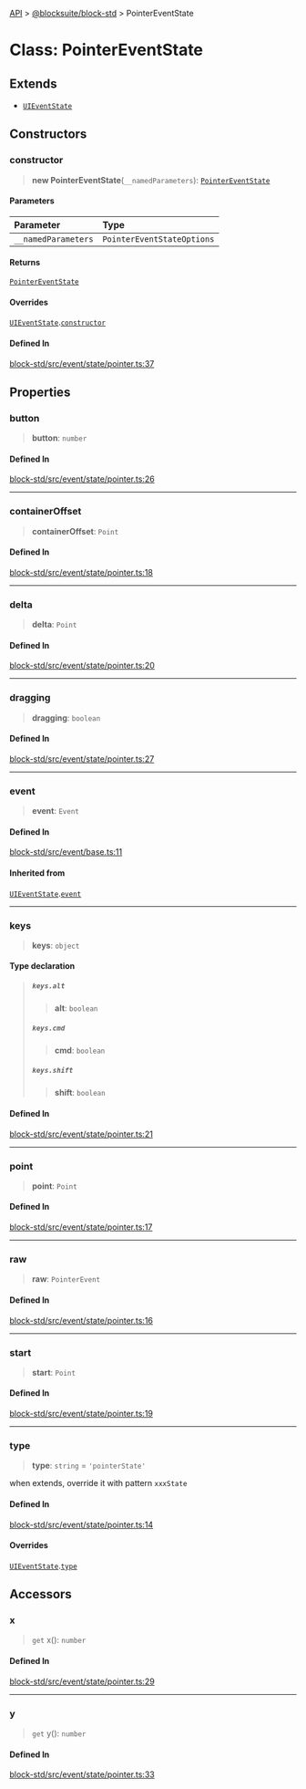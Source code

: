[API](../../../index.md) > [@blocksuite/block-std](../index.md) > PointerEventState

# Class: PointerEventState

## Extends

- [`UIEventState`](class.UIEventState.md)

## Constructors

### constructor

> **new PointerEventState**(`__namedParameters`): [`PointerEventState`](class.PointerEventState.md)

#### Parameters

| Parameter | Type |
| :------ | :------ |
| `__namedParameters` | `PointerEventStateOptions` |

#### Returns

[`PointerEventState`](class.PointerEventState.md)

#### Overrides

[`UIEventState`](class.UIEventState.md).[`constructor`](class.UIEventState.md#constructor)

#### Defined In

[block-std/src/event/state/pointer.ts:37](https://github.com/Saul-Mirone/blocksuite/blob/f2324b82e/packages/block-std/src/event/state/pointer.ts#L37)

## Properties

### button

> **button**: `number`

#### Defined In

[block-std/src/event/state/pointer.ts:26](https://github.com/Saul-Mirone/blocksuite/blob/f2324b82e/packages/block-std/src/event/state/pointer.ts#L26)

***

### containerOffset

> **containerOffset**: `Point`

#### Defined In

[block-std/src/event/state/pointer.ts:18](https://github.com/Saul-Mirone/blocksuite/blob/f2324b82e/packages/block-std/src/event/state/pointer.ts#L18)

***

### delta

> **delta**: `Point`

#### Defined In

[block-std/src/event/state/pointer.ts:20](https://github.com/Saul-Mirone/blocksuite/blob/f2324b82e/packages/block-std/src/event/state/pointer.ts#L20)

***

### dragging

> **dragging**: `boolean`

#### Defined In

[block-std/src/event/state/pointer.ts:27](https://github.com/Saul-Mirone/blocksuite/blob/f2324b82e/packages/block-std/src/event/state/pointer.ts#L27)

***

### event

> **event**: `Event`

#### Defined In

[block-std/src/event/base.ts:11](https://github.com/Saul-Mirone/blocksuite/blob/f2324b82e/packages/block-std/src/event/base.ts#L11)

#### Inherited from

[`UIEventState`](class.UIEventState.md).[`event`](class.UIEventState.md#event)

***

### keys

> **keys**: `object`

#### Type declaration

> ##### `keys.alt`
>
> > **alt**: `boolean`
>
> ##### `keys.cmd`
>
> > **cmd**: `boolean`
>
> ##### `keys.shift`
>
> > **shift**: `boolean`
>
>

#### Defined In

[block-std/src/event/state/pointer.ts:21](https://github.com/Saul-Mirone/blocksuite/blob/f2324b82e/packages/block-std/src/event/state/pointer.ts#L21)

***

### point

> **point**: `Point`

#### Defined In

[block-std/src/event/state/pointer.ts:17](https://github.com/Saul-Mirone/blocksuite/blob/f2324b82e/packages/block-std/src/event/state/pointer.ts#L17)

***

### raw

> **raw**: `PointerEvent`

#### Defined In

[block-std/src/event/state/pointer.ts:16](https://github.com/Saul-Mirone/blocksuite/blob/f2324b82e/packages/block-std/src/event/state/pointer.ts#L16)

***

### start

> **start**: `Point`

#### Defined In

[block-std/src/event/state/pointer.ts:19](https://github.com/Saul-Mirone/blocksuite/blob/f2324b82e/packages/block-std/src/event/state/pointer.ts#L19)

***

### type

> **type**: `string` = `'pointerState'`

when extends, override it with pattern `xxxState`

#### Defined In

[block-std/src/event/state/pointer.ts:14](https://github.com/Saul-Mirone/blocksuite/blob/f2324b82e/packages/block-std/src/event/state/pointer.ts#L14)

#### Overrides

[`UIEventState`](class.UIEventState.md).[`type`](class.UIEventState.md#type)

## Accessors

### x

> `get` x(): `number`

#### Defined In

[block-std/src/event/state/pointer.ts:29](https://github.com/Saul-Mirone/blocksuite/blob/f2324b82e/packages/block-std/src/event/state/pointer.ts#L29)

***

### y

> `get` y(): `number`

#### Defined In

[block-std/src/event/state/pointer.ts:33](https://github.com/Saul-Mirone/blocksuite/blob/f2324b82e/packages/block-std/src/event/state/pointer.ts#L33)
